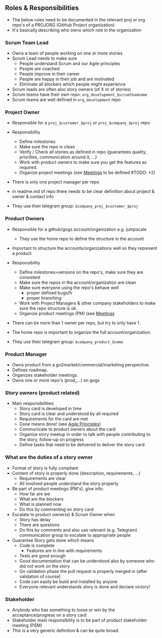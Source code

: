 ## Roles & Responsibilities

* The below roles need to be documented in the relevant proj or org repo's of a PROJORG \(GitHub Project organization\)
* It's basically describing who owns which role in the organization

### Scrum Team Lead

* Owns a team of people working on one or more stories
* Scrum Lead needs to make sure
  * People understand Scrum and our Agile principles
  * People are coached
  * People improve in their career
  * People are happy in their job and are motivated
  * Eliminate all blockers which people might experience
* Scrum leads are often also story owners \(of X nr of stories\)
* Scrum teams have their own repo: `org_development_$scrumTeamname`
* Scrum teams are well defined in `org_development` repo

### Project Owner

* Responsible for a `proj_$customer_$proj` or `proj_$company_$proj` repo

* Responsibility

  * Define milestones
  * Make sure the repo is clean
  * Verify / Check all stories as defined in repo \(guarantees quality, priorities, communication around it, ...\)
  * Work with product owners to make sure you get the features as required.
  * Organize project meetings \(see [Meetings](meetings.md) to be defined \#TODO: \*2\)

* There is only one project manager per repo

* in readme.md of repo there needs to be clear definition about project & owner & contact info

* They use their telegram group: `$company_proj_$customer_$proj`

### Product Owners

* Responsible for a github/gogs account/organization e.g. jumpscale

  * They use the home repo to define the structure in the account

* Important to structure the accounts/organizations well so they represent a product

* Responsibility

  * Define milestones=versions on the repo's, make sure they are consistent
  * Make sure the repos in the account/organization are clean
  * Make sure everyone using the repo's behave well
    * proper defined bugs/fr
    * proper branching
  * Work with Project Managers & other company stakeholders to make sure the repo structure is ok.
  * Organize product meetings \(PM\) \(see [Meetings](meetings.md)

* There can be more than 1 owner per repo, but try to only have 1.

* The home repo is important to organize the full account/organization.

* They use their telegram group: `$company_product_$name`

### Product Manager

* Owns product from a go2market/commercial/marketing perspective.
* Defines roadmap.
* Organizes stakeholder meetings.
* Owns one or more repo's \(prod\_...\) on gogs

### Story owners \(product related\)

* Main responsibilities:
  * Story card is developed in time
  * Story card is clear and understood by all required
  * Requirements for the card are met
  * Done means done! \(see [Agile Principles](agileprinciples.md)\)
  * Communicate to product owners about the card
  * Organize story meetup in order to talk with people contributing to the story, follow-up on progress
  * Define tasks that need to be delivered to deliver the story card

### What are the duties of a story owner

* Format of story is fully compliant
* Content of story is properly done \(description, requirements, ...\)
  * Requirements are clear
  * All involved people understand the story properly
* Be part of product meetings \(PM's\), give info:
  * How far are we
  * What are the blockers
  * What is planned now
  * Do this by commenting on story card
* Escalate to product owner\(s\) & Scrum Owner when
  * Story has delay
  * There are questions
  * Do this by comments and also use relevant \(e.g. Telegram\) communication group to escalate to appropriate people
* Guarantee Story gets done which means
  * Code is complete
    * Features are in line with requirements
  * Tests are good enough
  * Good documentation that can be understood also by someone who did not work on the story
  * On validation phase the pull request is properly merged in \(after validation of course\)
  * Code can easily be build and installed by anyone
  * Everyone relevant understands story is done and declare victory!

### Stakeholder

* Anybody who has something to loose or win by the acceptance/progress on a story card
* Stakeholder main responsibility is to be part of product stakeholder meeting \(PSM\)
* This is a very generic definition & can be quite broad.




